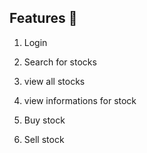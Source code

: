## Features 🚀

1. Login

2. Search for stocks

3. view all stocks

4. view informations for stock

5. Buy stock

6. Sell stock
